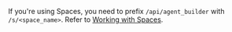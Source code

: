 If you're using Spaces, you need to prefix `/api/agent_builder` with `/s/<space_name>`. Refer to [Working with Spaces](#working-with-spaces).
